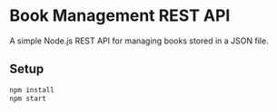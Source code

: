 # Book Management REST API

A simple Node.js REST API for managing books stored in a JSON file.

## Setup
```bash
npm install
npm start

